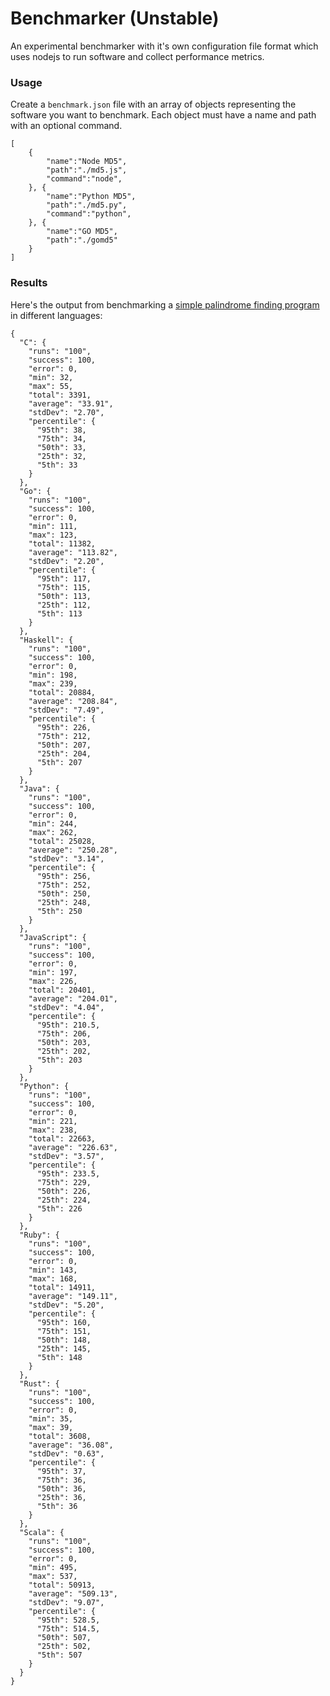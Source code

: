 # Benchmarker (Unstable)

An experimental benchmarker with it's own configuration file format which uses nodejs to run software and collect performance metrics. 

### Usage

Create a `benchmark.json` file with an array of objects representing the software you want to benchmark. Each object must have a name and path with an optional command. 

	[
		{
			"name":"Node MD5",
			"path":"./md5.js",
			"command":"node",
		}, {
			"name":"Python MD5",
			"path":"./md5.py",
			"command":"python",
		}, {
			"name":"GO MD5",
			"path":"./gomd5"
		}
	]

### Results

Here's the output from benchmarking a [simple palindrome finding program](https://github.com/montanaflynn/palindromes) in different languages:

	{
	  "C": {
	    "runs": "100",
	    "success": 100,
	    "error": 0,
	    "min": 32,
	    "max": 55,
	    "total": 3391,
	    "average": "33.91",
	    "stdDev": "2.70",
	    "percentile": {
	      "95th": 38,
	      "75th": 34,
	      "50th": 33,
	      "25th": 32,
	      "5th": 33
	    }
	  },
	  "Go": {
	    "runs": "100",
	    "success": 100,
	    "error": 0,
	    "min": 111,
	    "max": 123,
	    "total": 11382,
	    "average": "113.82",
	    "stdDev": "2.20",
	    "percentile": {
	      "95th": 117,
	      "75th": 115,
	      "50th": 113,
	      "25th": 112,
	      "5th": 113
	    }
	  },
	  "Haskell": {
	    "runs": "100",
	    "success": 100,
	    "error": 0,
	    "min": 198,
	    "max": 239,
	    "total": 20884,
	    "average": "208.84",
	    "stdDev": "7.49",
	    "percentile": {
	      "95th": 226,
	      "75th": 212,
	      "50th": 207,
	      "25th": 204,
	      "5th": 207
	    }
	  },
	  "Java": {
	    "runs": "100",
	    "success": 100,
	    "error": 0,
	    "min": 244,
	    "max": 262,
	    "total": 25028,
	    "average": "250.28",
	    "stdDev": "3.14",
	    "percentile": {
	      "95th": 256,
	      "75th": 252,
	      "50th": 250,
	      "25th": 248,
	      "5th": 250
	    }
	  },
	  "JavaScript": {
	    "runs": "100",
	    "success": 100,
	    "error": 0,
	    "min": 197,
	    "max": 226,
	    "total": 20401,
	    "average": "204.01",
	    "stdDev": "4.04",
	    "percentile": {
	      "95th": 210.5,
	      "75th": 206,
	      "50th": 203,
	      "25th": 202,
	      "5th": 203
	    }
	  },
	  "Python": {
	    "runs": "100",
	    "success": 100,
	    "error": 0,
	    "min": 221,
	    "max": 238,
	    "total": 22663,
	    "average": "226.63",
	    "stdDev": "3.57",
	    "percentile": {
	      "95th": 233.5,
	      "75th": 229,
	      "50th": 226,
	      "25th": 224,
	      "5th": 226
	    }
	  },
	  "Ruby": {
	    "runs": "100",
	    "success": 100,
	    "error": 0,
	    "min": 143,
	    "max": 168,
	    "total": 14911,
	    "average": "149.11",
	    "stdDev": "5.20",
	    "percentile": {
	      "95th": 160,
	      "75th": 151,
	      "50th": 148,
	      "25th": 145,
	      "5th": 148
	    }
	  },
	  "Rust": {
	    "runs": "100",
	    "success": 100,
	    "error": 0,
	    "min": 35,
	    "max": 39,
	    "total": 3608,
	    "average": "36.08",
	    "stdDev": "0.63",
	    "percentile": {
	      "95th": 37,
	      "75th": 36,
	      "50th": 36,
	      "25th": 36,
	      "5th": 36
	    }
	  },
	  "Scala": {
	    "runs": "100",
	    "success": 100,
	    "error": 0,
	    "min": 495,
	    "max": 537,
	    "total": 50913,
	    "average": "509.13",
	    "stdDev": "9.07",
	    "percentile": {
	      "95th": 528.5,
	      "75th": 514.5,
	      "50th": 507,
	      "25th": 502,
	      "5th": 507
	    }
	  }
	}